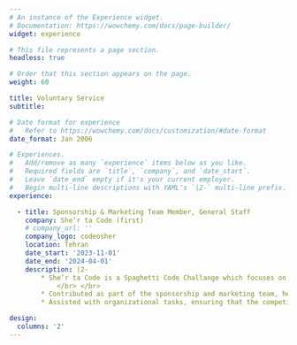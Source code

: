 ```yaml
---
# An instance of the Experience widget.
# Documentation: https://wowchemy.com/docs/page-builder/
widget: experience

# This file represents a page section.
headless: true

# Order that this section appears on the page.
weight: 60

title: Voluntary Service
subtitle:

# Date format for experience
#   Refer to https://wowchemy.com/docs/customization/#date-format
date_format: Jan 2006

# Experiences.
#   Add/remove as many `experience` items below as you like.
#   Required fields are `title`, `company`, and `date_start`.
#   Leave `date_end` empty if it's your current employer.
#   Begin multi-line descriptions with YAML's `|2-` multi-line prefix.
experience:

  - title: Sponsorship & Marketing Team Member, General Staff
    company: She’r ta Code (first)
    # company_url: ''
    company_logo: codeosher
    location: Tehran
    date_start: '2023-11-01'
    date_end: '2024-04-01'
    description: |2-
        * She’r ta Code is a Spaghetti Code Challange which focuses on UBs and exploits architectural behaviors of Computers and compilers with the aim of hosting an environment for contestants to become more familiar with the field of computer systems.
            </br> </br>
        * Contributed as part of the sponsorship and marketing team, helping to secure support and promote the event.
        * Assisted with organizational tasks, ensuring that the competition ran smoothly.

design:
  columns: '2'
---
```


